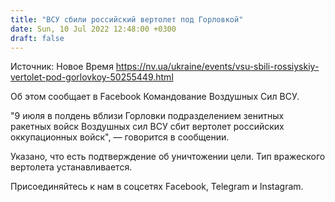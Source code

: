 ```yaml
---
title: "ВСУ сбили российский вертолет под Горловкой"
date: Sun, 10 Jul 2022 12:48:00 +0300
draft: false
---
```

Источник: Новое Время https://nv.ua/ukraine/events/vsu-sbili-rossiyskiy-vertolet-pod-gorlovkoy-50255449.html


Об этом сообщает в Facebook Командование Воздушных Сил ВСУ.

 "9 июля в полдень вблизи Горловки подразделением зенитных ракетных войск Воздушных сил ВСУ сбит вертолет российских оккупационных войск", — говорится в сообщении.

Указано, что есть подтверждение об уничтожении цели. Тип вражеского вертолета устанавливается.

Присоединяйтесь к нам в соцсетях Facebook, Telegram и Instagram.
